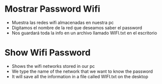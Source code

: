 # Mostrar Password Wifi

- Muestra las redes wifi almacenadas en nuestra pc
- Digitamos el nombre de la red que deseamos saber el password
- Nos guardará toda la info en un archivo llamado WIFI.txt en el escritorio


# Show Wifi Password

- Shows the wifi networks stored in our pc
- We type the name of the network that we want to know the password
- It will save all the information in a file called WIFI.txt on the desktop
